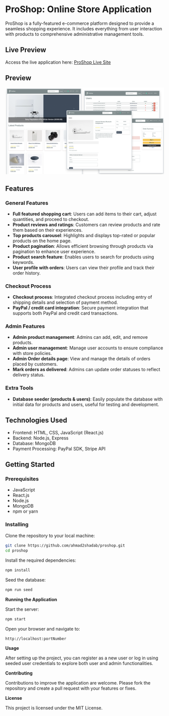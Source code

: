 # ProShop: Online Store Application

ProShop is a fully-featured e-commerce platform designed to provide a seamless shopping experience. It includes everything from user interaction with products to comprehensive administrative management tools.

## Live Preview

Access the live application here: [ProShop Live Site](https://ahmad2shadab-proshop.netlify.app)

## Preview

![ProShop Preview](frontend/public/assets/images/screens.png)

## Features

### General Features

- **Full featured shopping cart**: Users can add items to their cart, adjust quantities, and proceed to checkout.
- **Product reviews and ratings**: Customers can review products and rate them based on their experiences.
- **Top products carousel**: Highlights and displays top-rated or popular products on the home page.
- **Product pagination**: Allows efficient browsing through products via pagination to enhance user experience.
- **Product search feature**: Enables users to search for products using keywords.
- **User profile with orders**: Users can view their profile and track their order history.

### Checkout Process

- **Checkout process**: Integrated checkout process including entry of shipping details and selection of payment method.
- **PayPal / credit card integration**: Secure payment integration that supports both PayPal and credit card transactions.

### Admin Features

- **Admin product management**: Admins can add, edit, and remove products.
- **Admin user management**: Manage user accounts to ensure compliance with store policies.
- **Admin Order details page**: View and manage the details of orders placed by customers.
- **Mark orders as delivered**: Admins can update order statuses to reflect delivery status.

### Extra Tools

- **Database seeder (products & users)**: Easily populate the database with initial data for products and users, useful for testing and development.

## Technologies Used

- Frontend: HTML, CSS, JavaScript (React.js)
- Backend: Node.js, Express
- Database: MongoDB
- Payment Processing: PayPal SDK, Stripe API

## Getting Started

### Prerequisites

- JavaScript
- React.js
- Node.js
- MongoDB
- npm or yarn

### Installing

Clone the repository to your local machine:

```bash
git clone https://github.com/ahmad2shadab/proshop.git
cd proshop
```

Install the required dependencies:

```bash
npm install
```

Seed the database:

```bash
npm run seed
```

**Running the Application**

Start the server:

```bash
npm start
```

Open your browser and navigate to:

```arduino
http://localhost:portNumber
```

**Usage**

After setting up the project, you can register as a new user or log in using seeded user credentials to explore both user and admin functionalities.

**Contributing**

Contributions to improve the application are welcome. Please fork the repository and create a pull request with your features or fixes.

**License**

This project is licensed under the MIT License.
